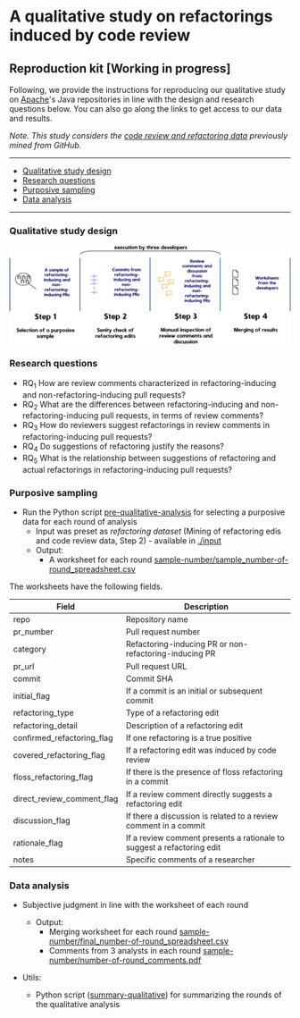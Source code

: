 # A qualitative study on refactorings induced by code review

## Reproduction kit [Working in progress]

Following, we provide the instructions for reproducing our qualitative study on [Apache](https://github.com/apache)'s Java repositories in line with the design and research questions below.
You can also go along the links to get access to our data and results.

*Note. This study considers the [code review and refactoring data](https://github.com/flaviacoelho/thesis-reproduction-kit/tree/master?tab=readme-ov-file#Mining-of-Refactoring-Edits-and-Code-Review-Data) previously mined from GitHub.*

---
  * [Qualitative study design](#Qualitative-study-design)
  * [Research questions](#Research-questions)
  * [Purposive sampling](#Purposive-sampling)
  * [Data analysis](#Data-analysis)
---

### Qualitative study design
![StudyTwoDesign](./images/study_two_design.jpg)

### Research questions
* RQ<sub>1</sub> How are review comments characterized in refactoring-inducing and non-refactoring-inducing pull requests? 
* RQ<sub>2</sub> What are the differences between refactoring-inducing and non-refactoring-inducing pull requests, in terms of review comments? 
* RQ<sub>3</sub> How do reviewers suggest refactorings in review comments in refactoring-inducing pull requests? 
* RQ<sub>4</sub> Do suggestions of refactoring justify the reasons? 
* RQ<sub>5</sub> What is the relationship between suggestions of refactoring and actual
refactorings in refactoring-inducing pull requests? 

### Purposive sampling
* Run the Python script [pre-qualitative-analysis](study-two/pre-qualitative-analysis.py) for selecting a purposive data for each round of analysis
  * Input was preset as *refactoring dataset* (Mining of refactoring edis and code review data, Step 2) - available in [./input](study-two/input)
  * Output: 
      * A worksheet for each round [sample-number/sample_number-of-round_spreadsheet.csv](study-two/output/)

The worksheets have the following fields.
 
| Field                      | Description                                                            |
|----------------------------|------------------------------------------------------------------------|
| repo                       | Repository name                                                        |
| pr_number                  | Pull request number                                                    |
| category                   | Refactoring-inducing PR or non-refactoring-inducing PR                 |
| pr_url                     | Pull request URL                                                       |
| commit                     | Commit SHA                                                             |
| initial_flag               | If a commit is an initial or subsequent commit                         |
| refactoring_type           | Type of a refactoring edit                                             |
| refactoring_detail         | Description of a refactoring edit                                      |
| confirmed_refactoring_flag | If one refactoring is a true positive                                  |
| covered_refactoring_flag   | If a refactoring edit was induced by code review                       |
| floss_refactoring_flag     | If there is the presence of floss refactoring in a commit              |
| direct_review_comment_flag | If a review comment directly suggests a refactoring edit               |
| discussion_flag            | If there a discussion is related to a review comment in a commit       |
| rationale_flag             | If a review comment presents a rationale to suggest a refactoring edit |
| notes                      | Specific comments of a researcher                                      |
    
### Data analysis
* Subjective judgment in line with the worksheet of each round  
  * Output: 
      * Merging worksheet for each round [sample-number/final_number-of-round_spreadsheet.csv](study-two/output/)
      * Comments from 3 analysts in each round [sample-number/number-of-round_comments.pdf](study-two/output/)

* Utils:
  * Python script ([summary-qualitative](study-two/summary_qualitative.py)) for summarizing the rounds of the qualitative analysis
